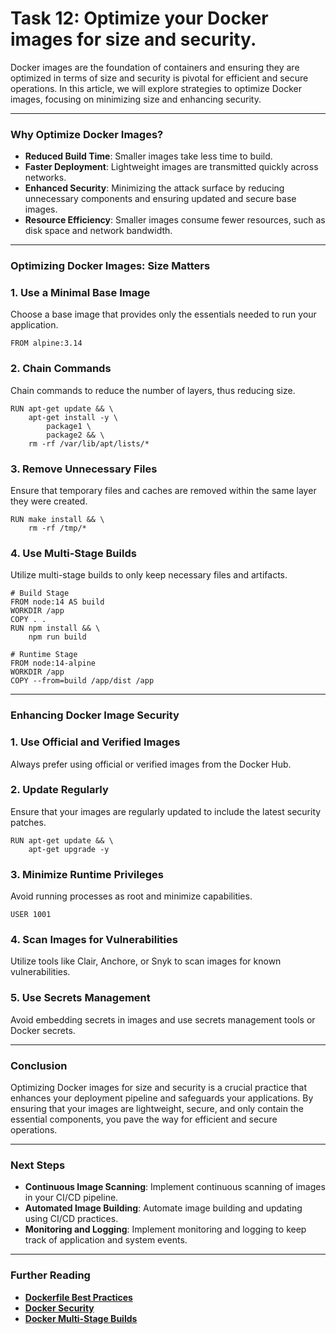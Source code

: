# Task 12: Optimize your Docker images for size and security.

Docker images are the foundation of containers and ensuring they are optimized in terms of size and security is pivotal for efficient and secure operations. In this article, we will explore strategies to optimize Docker images, focusing on minimizing size and enhancing security.

---

### Why Optimize Docker Images?

- **Reduced Build Time**: Smaller images take less time to build.
- **Faster Deployment**: Lightweight images are transmitted quickly across networks.
- **Enhanced Security**: Minimizing the attack surface by reducing unnecessary components and ensuring updated and secure base images.
- **Resource Efficiency**: Smaller images consume fewer resources, such as disk space and network bandwidth.

---

### Optimizing Docker Images: Size Matters

### **1. Use a Minimal Base Image**

Choose a base image that provides only the essentials needed to run your application.

```
FROM alpine:3.14
```

### **2. Chain Commands**

Chain commands to reduce the number of layers, thus reducing size.

```
RUN apt-get update && \
    apt-get install -y \
        package1 \
        package2 && \
    rm -rf /var/lib/apt/lists/*
```

### **3. Remove Unnecessary Files**

Ensure that temporary files and caches are removed within the same layer they were created.

```
RUN make install && \
    rm -rf /tmp/*
```

### **4. Use Multi-Stage Builds**

Utilize multi-stage builds to only keep necessary files and artifacts.

```
# Build Stage
FROM node:14 AS build
WORKDIR /app
COPY . .
RUN npm install && \
    npm run build

# Runtime Stage
FROM node:14-alpine
WORKDIR /app
COPY --from=build /app/dist /app
```

---

### Enhancing Docker Image Security

### **1. Use Official and Verified Images**

Always prefer using official or verified images from the Docker Hub.

### **2. Update Regularly**

Ensure that your images are regularly updated to include the latest security patches.

```
RUN apt-get update && \
    apt-get upgrade -y
```

### **3. Minimize Runtime Privileges**

Avoid running processes as root and minimize capabilities.

```
USER 1001
```

### **4. Scan Images for Vulnerabilities**

Utilize tools like Clair, Anchore, or Snyk to scan images for known vulnerabilities.

### **5. Use Secrets Management**

Avoid embedding secrets in images and use secrets management tools or Docker secrets.

---

### Conclusion

Optimizing Docker images for size and security is a crucial practice that enhances your deployment pipeline and safeguards your applications. By ensuring that your images are lightweight, secure, and only contain the essential components, you pave the way for efficient and secure operations.

---

### Next Steps

- **Continuous Image Scanning**: Implement continuous scanning of images in your CI/CD pipeline.
- **Automated Image Building**: Automate image building and updating using CI/CD practices.
- **Monitoring and Logging**: Implement monitoring and logging to keep track of application and system events.

---

### Further Reading

- **[Dockerfile Best Practices](https://docs.docker.com/develop/develop-images/dockerfile_best-practices/)**
- **[Docker Security](https://docs.docker.com/engine/security/)**
- **[Docker Multi-Stage Builds](https://docs.docker.com/develop/develop-images/multistage-build/)**